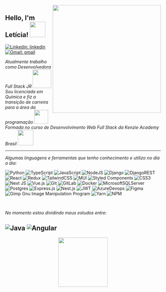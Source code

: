 <img align='right' src="https://i.imgur.com/PPQpbxH.png" width="350">
<h2> Hello, I'm Letícia! <img src="https://media.giphy.com/media/8rqVVbwRWX5kRkhblt/giphy.gif" width="50"></h2>

[![Linkedin: linkedin](https://img.shields.io/badge/-linkedin-blue?style=flat-square&logo=Linkedin&style=flat&logoColor=white&link=https://www.linkedin.com/in/leticia-leal-moreira/)](https://www.linkedin.com/in/leticia-leal-moreira/) [![Gmail: gmail](https://img.shields.io/badge/-gmail-red?&style=flat&logo=Gmail&logoColor=white&mailto:lealmleticia@gmail.com)](mailto:lealmleticia@gmail.com)




<p><em>Atualmente trabalho como Desenvolvedora Full Stack JR  <img src="https://media.giphy.com/media/4CT0HDGW75DSDOdxZR/giphy.gif" width="60"> </br>Sou licenciada em Química e fiz a transição de carreira para a área da programação <img src="https://media.giphy.com/media/SS7flEfKcBM2844yiU/giphy.gif" width="45"></br>Formada no curso de Desenvolvimento Web Full Stack da Kenzie Academy Brasil <img src="https://media.giphy.com/media/uAJj0Rj0B4lemRLhuW/giphy.gif" width="50">
</em></p>

-------------------------------------------------------------------------
<p><em> Algumas linguagens e ferramentas que tenho conhecimento e utilizo no dia a dia: </em> </p>

<div>
	
![Python](https://img.shields.io/badge/python-3670A0?style=for-the-badge&logo=python&logoColor=ffdd54&style=flat)
![TypeScript](https://img.shields.io/badge/typescript-%23007ACC.svg?style=for-the-badge&logo=typescript&logoColor=white&style=flat)
![JavaScript](https://img.shields.io/badge/javascript-%23323330.svg?style=for-the-badge&logo=javascript&logoColor=%23F7DF1E&style=flat)
![NodeJS](https://img.shields.io/badge/node.js-6DA55F?style=for-the-badge&logo=node.js&logoColor=white&style=flat)
![Django](https://img.shields.io/badge/django-%23092E20.svg?style=for-the-badge&logo=django&logoColor=white&style=flat)
![DjangoREST](https://img.shields.io/badge/DJANGO-REST-ff1709?style=for-the-badge&logo=django&logoColor=white&color=ff1709&labelColor=gray&style=flat)	
![React](https://img.shields.io/badge/react-%2320232a.svg?style=for-the-badge&logo=react&logoColor=%2361DAFB&style=flat)
![Redux](https://img.shields.io/badge/redux-%23593d88.svg?style=for-the-badge&logo=redux&logoColor=white&style=flat)
![TailwindCSS](https://img.shields.io/badge/tailwindcss-%2338B2AC.svg?style=for-the-badge&logo=tailwind-css&logoColor=white&style=flat)
![MUI](https://img.shields.io/badge/MUI-%230081CB.svg?style=for-the-badge&logo=mui&logoColor=white&style=flat)
![Styled Components](https://img.shields.io/badge/styled--components-DB7093?style=for-the-badge&logo=styled-components&logoColor=white&style=flat)
![CSS3](https://img.shields.io/badge/css3-%231572B6.svg?style=for-the-badge&logo=css3&logoColor=white&style=flat)
![Next JS](https://img.shields.io/badge/Next-black?style=for-the-badge&logo=next.js&logoColor=white&style=flat)
![Vue.js](https://img.shields.io/badge/vuejs-%2335495e.svg?style=for-the-badge&logo=vuedotjs&logoColor=%234FC08D&style=flat)
![Git](https://img.shields.io/badge/git-%23F05033.svg?style=for-the-badge&logo=git&logoColor=white&style=flat)
![GitLab](https://img.shields.io/badge/gitlab-%23181717.svg?style=for-the-badge&logo=gitlab&logoColor=white&style=flat)
![Docker](https://img.shields.io/badge/docker-%230db7ed.svg?style=for-the-badge&logo=docker&logoColor=white&style=flat)
![MicrosoftSQLServer](https://img.shields.io/badge/Microsoft%20SQL%20Server-CC2927?style=for-the-badge&logo=microsoft%20sql%20server&logoColor=white&style=flat)
![Postgres](https://img.shields.io/badge/postgres-%23316192.svg?style=for-the-badge&logo=postgresql&logoColor=white&style=flat)
![Express.js](https://img.shields.io/badge/express.js-%23404d59.svg?style=for-the-badge&logo=express&logoColor=%2361DAFB&style=flat)
![Nest.js](https://img.shields.io/badge/nest.js-%23404d59.svg?style=for-the-badge&logo=nest&logoColor=%2361DAFB&style=flat)
![JWT](https://img.shields.io/badge/JWT-black?style=for-the-badge&logo=JSON%20web%20tokens&style=flat)
![AzureDevops](https://img.shields.io/badge/azure_devops-%230072C6.svg?style=for-the-badge&logo=microsoftazure&logoColor=white&style=flat)
![Figma](https://img.shields.io/badge/figma-%23F24E1E.svg?style=for-the-badge&logo=figma&logoColor=white&style=flat)
![Gimp Gnu Image Manipulation Program](https://img.shields.io/badge/Gimp-657D8B?style=for-the-badge&logo=gimp&logoColor=FFFFFF&style=flat)
![Yarn](https://img.shields.io/badge/yarn-%232C8EBB.svg?style=for-the-badge&logo=yarn&logoColor=white&style=flat)
![NPM](https://img.shields.io/badge/NPM-%23CB3837.svg?style=for-the-badge&logo=npm&logoColor=white&style=flat)


</div>
</br>



<p><em> No momento estou dividindo meus estudos entre: </em> </p>
	
![Java](https://img.shields.io/badge/java-%23ED8B00.svg?style=for-the-badge&logo=openjdk&logoColor=white&style=flat)
![Angular](https://img.shields.io/badge/Angular-DD0031?style=for-the-badge&logo=angular&logoColor=white&style=flat)
-------------------------------------------------------------------------
<div width="100%">
<div align="center">
<a href="https://github.com/letlm">
<img height="160em"src="https://github-readme-stats.vercel.app/api/top-langs/?username=letlm&layout=compact&langs_count=7&theme=radical"/>
</div>
</div>

	





